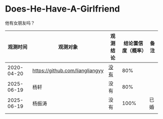 # Does-He-Have-A-Girlfriend
他有女朋友吗？


观测时间 | 观测对象 | 观测结论 | 结论置信度（概率）|备注
---|---|---|---|---
2020-04-20 | https://github.com/liangliangyy | [没有](https://github.com/p-program/Does-He-Have-A-Girlfriend/blob/master/github.com/liangliangyy/README.MD)| 80%|
2025-06-19|杨轩|没有|80%|
2025-06-19|杨振涛|没有|100%|已婚|
|||
